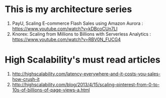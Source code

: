 # This is my architecture series
1. PayU, Scaling E-commerce Flash Sales using Amazon Aurora :  https://www.youtube.com/watch?v=kDBcoCUn7LI
2. Knorex: Scaling from Millions to Billions with Serverless Analytics : https://www.youtube.com/watch?v=RBV0N_FUCG4


# High Scalability's must read articles
1. http://highscalability.com/latency-everywhere-and-it-costs-you-sales-how-crush-it
2. http://highscalability.com/blog/2013/4/15/scaling-pinterest-from-0-to-10s-of-billions-of-page-views-a.html


